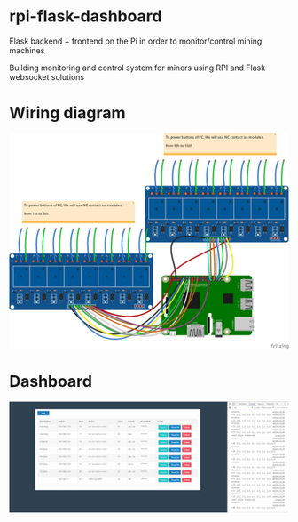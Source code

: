 # rpi-flask-dashboard
Flask backend + frontend on the Pi in order to monitor/control mining machines

Building monitoring and control system for miners using RPI and Flask websocket solutions

# Wiring diagram
![wiring](images/rpi_wiring.png)

# Dashboard
![dash](images/screenshot.png)
